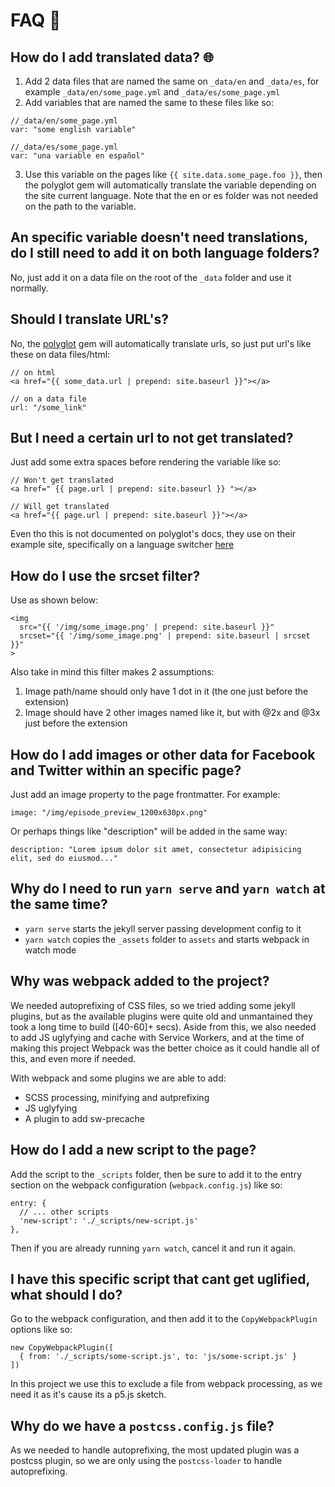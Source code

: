 # FAQ :thinking:

## How do I add translated data? :globe_with_meridians:

1. Add 2 data files that are named the same on `_data/en` and `_data/es`, for example `_data/en/some_page.yml` and `_data/es/some_page.yml`
2. Add variables that are named the same to these files like so:

```
//_data/en/some_page.yml
var: "some english variable"

//_data/es/some_page.yml
var: "una variable en español"
```

3. Use this variable on the pages like `{{ site.data.some_page.foo }}`, then the polyglot gem will automatically translate the variable depending on the site current language. Note that the en or es folder was not needed on the path to the variable.

## An specific variable doesn't need translations, do I still need to add it on both language folders?

No, just add it on a data file on the root of the `_data` folder and use it normally.

## Should I translate URL's?

No, the [polyglot] gem will automatically translate urls, so just put url's like
these on data files/html:

```
// on html
<a href="{{ some_data.url | prepend: site.baseurl }}"></a>

// on a data file
url: "/some_link"
```

## But I need a certain url to not get translated?

Just add some extra spaces before rendering the variable like so:

```
// Won't get translated
<a href=" {{ page.url | prepend: site.baseurl }} "></a>

// Will get translated
<a href="{{ page.url | prepend: site.baseurl }}"></a>
```

Even tho this is not documented on polyglot's docs, they use on their
example site, specifically on a language switcher
[here](https://github.com/untra/polyglot/blob/master/site/_includes/sidebar.html#L41)

## How do I use the srcset filter?

Use as shown below:

```
<img
  src="{{ '/img/some_image.png' | prepend: site.baseurl }}"
  srcset="{{ '/img/some_image.png' | prepend: site.baseurl | srcset }}"
>
```

Also take in mind this filter makes 2 assumptions:
1. Image path/name should only have 1 dot in it (the one just before the extension)
2. Image should have 2 other images named like it, but with @2x and @3x just before the extension

## How do I add images or other data for Facebook and Twitter within an specific page?

Just add an image property to the page frontmatter. For example:

```
image: "/img/episode_preview_1200x630px.png"
```

Or perhaps things like "description" will be added in the same way:

```
description: "Lorem ipsum dolor sit amet, consectetur adipisicing elit, sed do eiusmod..."
```

## Why do I need to run `yarn serve` and `yarn watch` at the same time?

* `yarn serve` starts the jekyll server passing development config to it
* `yarn watch` copies the `_assets` folder to `assets` and starts webpack in watch mode

## Why was webpack added to the project?

We needed autoprefixing of CSS files, so we tried adding some jekyll plugins, but as the
available plugins were quite old and unmantained they took a long time to build ([40-60]+ secs).
Aside from this, we also needed to add JS uglyfying and cache with Service Workers, and at
the time of making this project Webpack was the better choice as it could handle all of this,
and even more if needed.

With webpack and some plugins we are able to add:
* SCSS processing, minifying and autprefixing
* JS uglyfying
* A plugin to add sw-precache

## How do I add a new script to the page?

Add the script to the `_scripts` folder, then be sure to add it to the entry section
on the webpack configuration (`webpack.config.js`) like so:

```
entry: {
  // ... other scripts
  'new-script': './_scripts/new-script.js'
},
```

Then if you are already running `yarn watch`, cancel it and run it again.

## I have this specific script that cant get uglified, what should I do?

Go to the webpack configuration, and then add it to the `CopyWebpackPlugin` options
like so:

```
new CopyWebpackPlugin([
  { from: './_scripts/some-script.js', to: 'js/some-script.js' }
])
```

In this project we use this to exclude a file from webpack processing, as we need it
as it's cause its a p5.js sketch.

## Why do we have a `postcss.config.js` file?

As we needed to handle autoprefixing, the most updated plugin was a postcss plugin,
so we are only using the `postcss-loader` to handle autoprefixing.

[polyglot]: https://github.com/untra/polyglot
